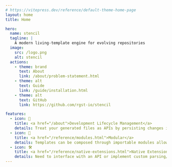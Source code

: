 ```yaml
---
# https://vitepress.dev/reference/default-theme-home-page
layout: home
title: Home

hero:
  name: stencil
  tagline: |
    A modern living-template engine for evolving repositories
  image:
    src: /logo.png
    alt: stencil
  actions:
    - theme: brand
      text: About
      link: /about/problem-statement.html
    - theme: alt
      text: Guide
      link: /guide/installation.html
    - theme: alt
      text: GitHub
      link: https://github.com/rgst-io/stencil

features:
  - icon: 📝
    title: <a href="/about">Development Lifecycle Management</a>
    details: Treat your generated files as APIs by persisting changes in customizable "blocks" to allow rendering more than once
  - icon: 🧱
    title: <a href="/reference/modules.html">Modular</a>
    details: Templates can be composed through importable modules allowing easy customization
  - icon: 🛠️
    title: <a href="/reference/native-extensions.html">Native Extensions</a>
    details: Need to interface with an API or implement custom parsing/merging logic? Stencil supports native extensions in <i>any</i> language to implement that logic
---
```

